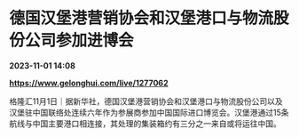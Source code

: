 # 德国汉堡港营销协会和汉堡港口与物流股份公司参加进博会

**2023-11-01 14:08**

**https://www.gelonghui.com/live/1277062**

格隆汇11月1日｜据新华社，德国汉堡港营销协会和汉堡港口与物流股份公司以及汉堡驻中国联络处连续六年作为参展商参加中国国际进口博览会。汉堡港通过15条航线与中国主要港口相连接，其处理的集装箱约有三分之一来自或将运往中国。